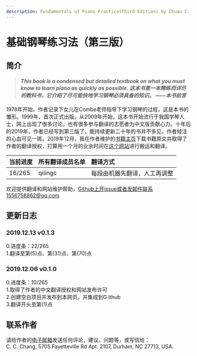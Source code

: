 ```yaml
---
description: Fundamentals of Piano Practice(Third Edition) by Chuan C. Chang
---
```


# 基础钢琴练习法（第三版）

## 简介

> #### _This book is a condensed but detailed textbook on **what you must know to learn piano as quickly as possible**. 这本书是一本精练而详尽的教科书，它介绍了**尽可能快地学习钢琴必须具备的知识**。 ——本书前言_

1978年开始，作者记录下女儿在Combe老师指导下学习钢琴的过程，这是本书的雏形。1999年，首次正式出版。从2009年开始，这本书开始流行于我国学琴人士，网上出现了很多讨论，也有很多参与翻译的志愿者为中文版贡献心力。十年后的2019年，作者已经写到第三版了，能持续更新二十年的书并不多见，作者倾注的心血可见一斑。2019年12月，我在作者维护的[书籍主页](http://www.pianopractice.org/)下载书籍原文并取得了作者的翻译授权，打算用一个月的业余时间在[这个网站](https://qiiingc.gitbook.io/fopp3/)进行搬运和翻译。

| **当前进度** | 所有翻译成员名单 | 翻译方式 |
| :--- | :--- | :--- |
| 16/265 | qiiingc | 每段由机器先翻译，人工再调整 |

欢迎提供翻译和网站维护帮助，Github上开issue或者发邮件联系1556758862@qq.com

## 更新日志

### 2019.12.13 v0.1.3

0.进度条：22/265  
1.翻译至第\(5\)点、第\(31\)点、第\(70\)点

### 2019.12.06 v0.1.0

0.进度条：10/265  
1.取得了作者的中文翻译授权和网站发布许可  
2.创建空白项目并发布到本网页，并集成到Github  
3.翻译开头至第\(1\)点

## 联系作者

请给作者的[电子邮箱](mailto:cc88m@aol.com)发送任何评论，建议，问题等，或写信给：   
C. C. Chang, 5705 Fayetteville Rd Apt. 2107, Durham, NC 27713, USA.

